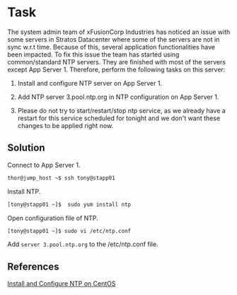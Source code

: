 # Task
The system admin team of xFusionCorp Industries has noticed an issue with some servers in Stratos Datacenter where some of the servers are not in sync w.r.t time. Because of this, several application functionalities have been impacted. To fix this issue the team has started using common/standard NTP servers. They are finished with most of the servers except App Server 1. Therefore, perform the following tasks on this server:

1. Install and configure NTP server on App Server 1.

2. Add NTP server 3.pool.ntp.org in NTP configuration on App Server 1.

3. Please do not try to start/restart/stop ntp service, as we already have a restart for this service scheduled for tonight and we don't want these changes to be applied right now.
## Solution

Connect to App Server 1.
```sh
thor@jump_host ~$ ssh tony@stapp01
```
Install NTP.

```sh
[tony@stapp01 ~]$  sudo yum install ntp
```

Open configuration file of NTP.

```sh
[tony@stapp01 ~]$ sudo vi /etc/ntp.conf
```

Add `server 3.pool.ntp.org` to the /etc/ntp.conf file.
## References
[Install and Configure NTP on CentOS](https://www.cyberithub.com/how-to-install-configure-ntp-server-in-rhel-centos-7-8/)
